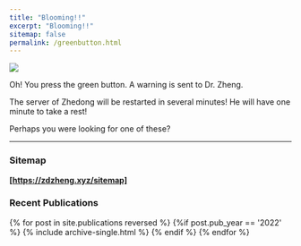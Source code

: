 ```yaml
---
title: "Blooming!!"
excerpt: "Blooming!!"
sitemap: false
permalink: /greenbutton.html
---
```


![](https://zdzheng.xyz/images/boom.png)

Oh! You press the green button. A warning is sent to Dr. Zheng. 

The server of Zhedong will be restarted in several minutes!  He will have one minute to take a rest!

Perhaps you were looking for one of these? 

<hr>

### Sitemap

<strong><a href="https://zdzheng.xyz/sitemap"> [https://zdzheng.xyz/sitemap]</a></strong> 

### Recent Publications

{% for post in site.publications reversed %}
  {%if post.pub_year == '2022' %}
      {% include archive-single.html %}
  {% endif %}
{% endfor %}
